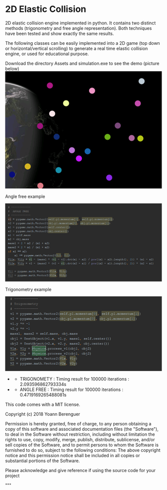 # 2D Elastic Collision 

2D elastic collision engine implemented in python. 
It contains two distinct methods (trigonometry and free angle representation). 
Both techniques have been tested and show exactly the same results. 

The following classes can be easily implemented into a 2D game (top down or horizontal/vertical scrolling) to generate
a real time elastic collision engine, or used for educational purpose. 

Download the directory Assets and simulation.exe to see the demo (picture below)
![alt text](https://github.com/yoyoberenguer/2DElasticCollision/blob/master/2DCollisionEngine.png)

Angle free example

![alt text](https://github.com/yoyoberenguer/2DElasticCollision/blob/master/AngleFree.png)

Trigonometry example

![alt text](https://github.com/yoyoberenguer/2DElasticCollision/blob/master/Trigonometry.png)
                

* - TRIGONOMETY : Timing result for 100000 iterations  : 2.093596862793334s
* - ANGLE FREE  : Timing result for 100000 iterations  : 0.4719169265488081s

This code comes with a MIT license.

Copyright (c) 2018 Yoann Berenguer

Permission is hereby granted, free of charge, to any person obtaining a copy
of this software and associated documentation files (the "Software"), to deal
in the Software without restriction, including without limitation the rights
to use, copy, modify, merge, publish, distribute, sublicense, and/or sell
copies of the Software, and to permit persons to whom the Software is
furnished to do so, subject to the following conditions:
The above copyright notice and this permission notice shall be included in all
copies or substantial portions of the Software.

Please acknowledge and give reference if using the source code for your project

"""

